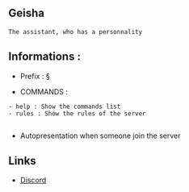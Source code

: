 ## Geisha


```The assistant, who has a personnality```

## Informations :

- Prefix : §

- COMMANDS :
```
- help : Show the commands list
- rules : Show the rules of the server


```

- Autopresentation when someone join the server

## Links
* [Discord](https://discord.gg/jnMnxXe)

